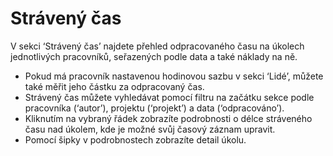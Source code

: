 # Strávený čas

V sekci ‘Strávený čas’ najdete přehled odpracovaného času na úkolech jednotlivých pracovníků, seřazených podle data a také náklady na ně.

- Pokud má pracovník nastavenou hodinovou sazbu v sekci ‘Lidé’, můžete také měřit jeho částku za odpracovaný čas.
- Strávený čas můžete vyhledávat pomocí filtru na začátku sekce podle pracovníka (‘autor’), projektu (‘projekt’) a data (‘odpracováno’).
- Kliknutím na vybraný řádek zobrazíte podrobnosti o délce stráveného času nad úkolem, kde je možné svůj časový záznam upravit.
- Pomocí šipky v podrobnostech zobrazíte detail úkolu.
